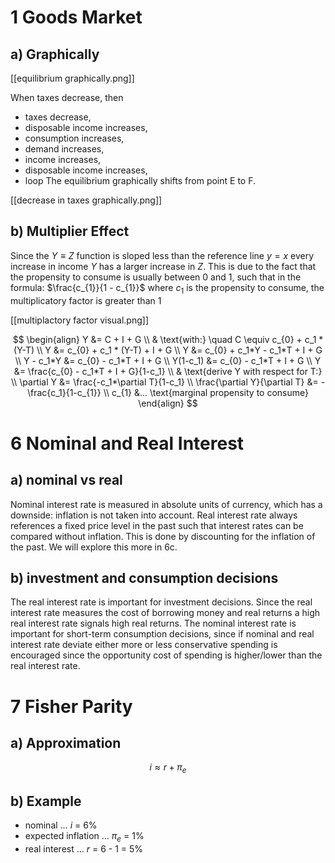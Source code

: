 
# 1 Goods Market
## a) Graphically
[[equilibrium graphically.png]]

When taxes decrease, then
- taxes decrease, 
- disposable income increases, 
- consumption increases, 
- demand increases, 
- income increases, 
- disposable income increases,
- loop
The equilibrium graphically shifts from point E to F.

[[decrease in taxes graphically.png]]
## b) Multiplier Effect
Since the $Y \equiv Z$ function is sloped less than the reference line $y=x$ every increase in income $Y$ has a larger increase in $Z$. This is due to the fact that the propensity to consume is usually between 0 and 1, such that in the formula: $\frac{c_{1}}{1 - c_{1}}$ where $c_{1}$ is the propensity to consume, the multiplicatory factor is greater than 1

[[multiplactory factor visual.png]]

$$
\begin{align}
Y &= C + I + G \\
& \text{with:} \quad C \equiv c_{0} + c_1 * (Y-T) \\
Y &= c_{0} + c_1 * (Y-T) + I + G \\
Y &= c_{0} + c_1*Y - c_1*T + I + G \\
Y - c_1*Y &= c_{0} - c_1*T + I + G \\
Y(1-c_1) &= c_{0} - c_1*T + I + G \\
Y &= \frac{c_{0} - c_1*T + I + G}{1-c_1} \\
& \text{derive Y with respect for T:} \\
\partial Y &= \frac{-c_1*\partial T}{1-c_1} \\
\frac{\partial Y}{\partial T} &= - \frac{c_1}{1-c_{1}} \\
c_{1} &... \text{marginal propensity to consume}
\end{align}
$$

# 6 Nominal and Real Interest
## a) nominal vs real
Nominal interest rate is measured in absolute units of currency, which has a downside: inflation is not taken into account. Real interest rate always references a fixed price level in the past such that interest rates can be compared without inflation. This is done by discounting for the inflation of the past. We will explore this more in 6c.

## b) investment and consumption decisions
The real interest rate is important for investment decisions. Since the real interest rate measures the cost of borrowing money and real returns a high real interest rate signals high real returns. The nominal interest rate is important for short-term consumption decisions, since if nominal and real interest rate deviate either more or less conservative spending is encouraged since the opportunity cost of spending is higher/lower than the real interest rate.

# 7 Fisher Parity
## a) Approximation
$$i \approx r + \pi_e$$
## b) Example
- nominal ... $i$ = 6%
- expected inflation ... $\pi_e$ = 1%
- real interest ... $r$ = 6 - 1 = 5%